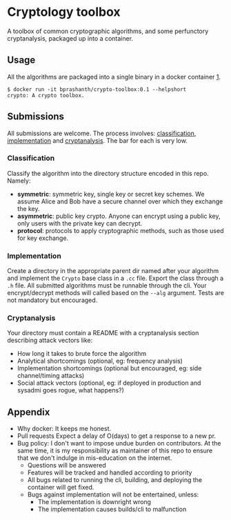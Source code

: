 # Cryptology toolbox

A toolbox of common cryptographic algorithms, and some perfunctory
cryptanalysis, packaged up into a container.

## Usage

All the algorithms are packaged into a single binary in a docker container [1](#appendix).

```console
$ docker run -it bprashanth/crypto-toolbox:0.1 --helpshort
crypto: A crypto toolbox.
```

## Submissions

All submissions are welcome. The process involves: [classification](#classification), [implementation](#implementation) and [cryptanalysis](#cryptanalysis). The bar for each is very low.

### Classification

Classify the algorithm into the directory structure encoded in this repo. Namely:
* __symmetric__: symmetric key, single key or secret key schemes. We assume Alice
and Bob have a secure channel over which they exchange the key.
* __asymmetric__: public key crypto. Anyone can encrypt using a public key, only
users with the private key can decrypt.
* __protocol__: protocols to apply cryptographic methods, such as those used for key
exchange.

### Implementation

Create a directory in the appropriate parent dir named after your algorithm and
implement the `Crypto` base class in a `.cc` file. Export the class through a
`.h` file. All submitted algorithms must be runnable through the cli. Your
encrypt/decrypt methods will called based on the `--alg` argument. Tests are
not mandatory but encouraged.

### Cryptanalysis

Your directory must contain a README with a cryptanalysis section describing
attack vectors like:

* How long it takes to brute force the algorithm
* Analytical shortcomings (optional, eg: frequency analysis)
* Implementation shortcomings (optional but encouraged, eg: side channel/timing
attacks)
* Social attack vectors (optional, eg: if deployed in production and sysadmi
goes rogue, what happens?)

## Appendix

* Why docker: It keeps me honest.
* Pull requests Expect a delay of O(days) to get a response to a new pr.
* Bug policy: I don't want to impose undue burden on contributors. At the
same time, it is my responsibility as maintainer of this repo to ensure that
we don't indulge in mis-education on the internet.
  * Questions will be answered
  * Features will be tracked and handled according to priority
  * All bugs related to running the cli, building, and deploying the container
will get fixed.
  * Bugs against implementation will not be entertained, unless:
    * The implementation is downright wrong
    * The implementation causes builds/cli to malfunction

